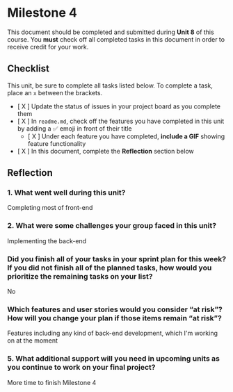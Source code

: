 # Milestone 4

This document should be completed and submitted during **Unit 8** of this course. You **must** check off all completed tasks in this document in order to receive credit for your work.

## Checklist

This unit, be sure to complete all tasks listed below. To complete a task, place an `x` between the brackets.

- [ X ] Update the status of issues in your project board as you complete them
- [ X ] In `readme.md`, check off the features you have completed in this unit by adding a ✅ emoji in front of their title
  - [ X ] Under each feature you have completed, **include a GIF** showing feature functionality
- [ X ] In this document, complete the **Reflection** section below

## Reflection

### 1. What went well during this unit?

Completing most of front-end

### 2. What were some challenges your group faced in this unit?

Implementing the back-end

### Did you finish all of your tasks in your sprint plan for this week? If you did not finish all of the planned tasks, how would you prioritize the remaining tasks on your list?

No
### Which features and user stories would you consider “at risk”? How will you change your plan if those items remain “at risk”?
Features including any kind of back-end development, which I'm working on at the moment

### 5. What additional support will you need in upcoming units as you continue to work on your final project?

More time to finish Milestone 4
